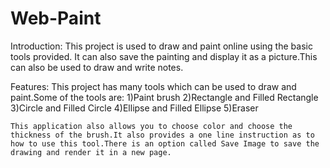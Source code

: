 # Web-Paint
Introduction:
	This project is used to draw and paint online using the basic tools provided. It can also save the painting and display it as a picture.This can also be used to draw and write notes.

Features:
This project has many tools which can be used to draw and paint.Some of the tools are:
	1)Paint brush
	2)Rectangle and Filled Rectangle
	3)Circle and Filled Circle
	4)Ellipse and Filled Ellipse
	5)Eraser

	This application also allows you to choose color and choose the thickness of the brush.It also provides a one line instruction as to how to use this tool.There is an option called Save Image to save the drawing and render it in a new page.


	
